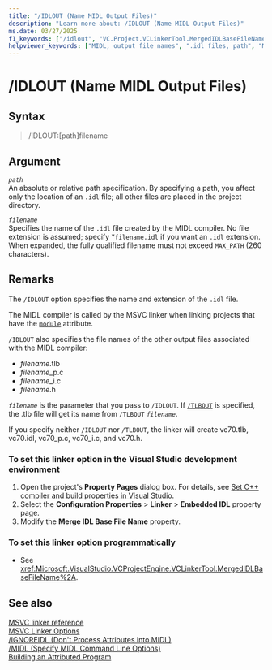 ```yaml
---
title: "/IDLOUT (Name MIDL Output Files)"
description: "Learn more about: /IDLOUT (Name MIDL Output Files)"
ms.date: 03/27/2025
f1_keywords: ["/idlout", "VC.Project.VCLinkerTool.MergedIDLBaseFileName"]
helpviewer_keywords: ["MIDL, output file names", ".idl files, path", "MIDL", "/IDLOUT linker option", "IDL files, path", "-IDLOUT linker option", "IDLOUT linker option"]
---
```

# /IDLOUT (Name MIDL Output Files)

## Syntax

> /IDLOUT:[path\]filename

## Argument

*`path`*\
An absolute or relative path specification. By specifying a path, you affect only the location of an `.idl` file; all other files are placed in the project directory.

*`filename`*\
Specifies the name of the `.idl` file created by the MIDL compiler. No file extension is assumed; specify *`filename.idl` if you want an `.idl` extension. When expanded, the fully qualified filename must not exceed `MAX_PATH` (260 characters).

## Remarks

The `/IDLOUT` option specifies the name and extension of the `.idl` file.

The MIDL compiler is called by the MSVC linker when linking projects that have the [`module`](../../windows/attributes/module-cpp.md) attribute.

`/IDLOUT` also specifies the file names of the other output files associated with the MIDL compiler:

- *filename*.tlb
- *filename*_p.c
- *filename*_i.c
- *filename*.h

*`filename`* is the parameter that you pass to `/IDLOUT`. If [`/TLBOUT`](tlbout-name-dot-tlb-file.md) is specified, the .tlb file will get its name from `/TLBOUT` *`filename`*.

If you specify neither `/IDLOUT` nor `/TLBOUT`, the linker will create vc70.tlb, vc70.idl, vc70_p.c, vc70_i.c, and vc70.h.

### To set this linker option in the Visual Studio development environment

1. Open the project's **Property Pages** dialog box. For details, see [Set C++ compiler and build properties in Visual Studio](../working-with-project-properties.md).
1. Select the **Configuration Properties** > **Linker** > **Embedded IDL** property page.
1. Modify the **Merge IDL Base File Name** property.

### To set this linker option programmatically

- See <xref:Microsoft.VisualStudio.VCProjectEngine.VCLinkerTool.MergedIDLBaseFileName%2A>.

## See also

[MSVC linker reference](linking.md)\
[MSVC Linker Options](linker-options.md)\
[/IGNOREIDL (Don't Process Attributes into MIDL)](ignoreidl-don-t-process-attributes-into-midl.md)\
[/MIDL (Specify MIDL Command Line Options)](midl-specify-midl-command-line-options.md)\
[Building an Attributed Program](../../windows/attributes/cpp-attributes-com-net.md)
